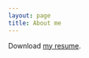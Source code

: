 ```yaml
---
layout: page
title: About me
---
```


Download <a href="https://github.com/eyalgolan/eyalgolan.github.io/blob/master/docs/Eyal%20Golan%20-%20CV.pdf?raw=true">my resume</a>.
